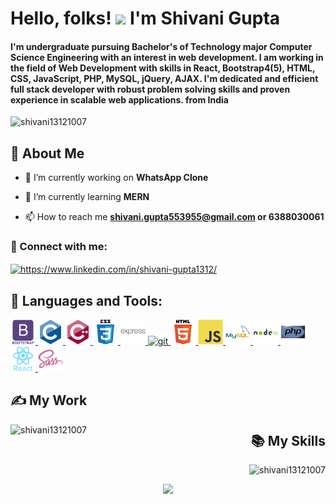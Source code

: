 <!-- <h1 align="center">Hi 👋, I'm Shivani Gupta</h1> -->
# Hello, folks! <img src="https://i.pinimg.com/originals/8a/a4/59/8aa4595fb24b6ed585dddac4622b2445.gif" width="90px"> I'm Shivani Gupta
<h4 align="left">I'm undergraduate pursuing Bachelor's of Technology major Computer Science Engineering with an interest in web development. I am working in the field of Web Development with skills in React, Bootstrap4(5), HTML, CSS, JavaScript, PHP, MySQL, jQuery, AJAX. I'm dedicated and efficient full stack developer with robust problem solving skills and proven experience in scalable web applications. from India</h4>

<p align="left"> <img src="https://komarev.com/ghpvc/?username=shivani13121007&label=Profile%20views&color=0e75b6&style=flat" alt="shivani13121007" /> </p>
<h2 align="left">👩 About Me</h2>


- 🔭 I’m currently working on **WhatsApp Clone**
- 🌱 I’m currently learning **MERN**

- 📫 How to reach me **shivani.gupta553955@gmail.com or 6388030061**

<h3 align="left">🤝 Connect with me:</h3>
<p align="left">
<a href="https://linkedin.com/in/https://www.linkedin.com/in/shivani-gupta1312/" target="blank"><img align="center" src="https://raw.githubusercontent.com/rahuldkjain/github-profile-readme-generator/master/src/images/icons/Social/linked-in-alt.svg" alt="https://www.linkedin.com/in/shivani-gupta1312/" height="30" width="40" /></a>
</p>




<h2 align="left">🔧 Languages and Tools:</h2>
<p align="left"> <a href="https://getbootstrap.com" target="_blank"> <img src="https://raw.githubusercontent.com/devicons/devicon/master/icons/bootstrap/bootstrap-plain-wordmark.svg" alt="bootstrap" width="40" height="40"/> </a> <a href="https://www.cprogramming.com/" target="_blank"> <img src="https://raw.githubusercontent.com/devicons/devicon/master/icons/c/c-original.svg" alt="c" width="40" height="40"/> </a> <a href="https://www.w3schools.com/cpp/" target="_blank"> <img src="https://raw.githubusercontent.com/devicons/devicon/master/icons/cplusplus/cplusplus-original.svg" alt="cplusplus" width="40" height="40"/> </a> <a href="https://www.w3schools.com/css/" target="_blank"> <img src="https://raw.githubusercontent.com/devicons/devicon/master/icons/css3/css3-original-wordmark.svg" alt="css3" width="40" height="40"/> </a> <a href="https://expressjs.com" target="_blank"> <img src="https://raw.githubusercontent.com/devicons/devicon/master/icons/express/express-original-wordmark.svg" alt="express" width="40" height="40"/> </a> <a href="https://git-scm.com/" target="_blank"> <img src="https://www.vectorlogo.zone/logos/git-scm/git-scm-icon.svg" alt="git" width="40" height="40"/> </a> <a href="https://www.w3.org/html/" target="_blank"> <img src="https://raw.githubusercontent.com/devicons/devicon/master/icons/html5/html5-original-wordmark.svg" alt="html5" width="40" height="40"/> </a> <a href="https://developer.mozilla.org/en-US/docs/Web/JavaScript" target="_blank"> <img src="https://raw.githubusercontent.com/devicons/devicon/master/icons/javascript/javascript-original.svg" alt="javascript" width="40" height="40"/> </a> <a href="https://www.mysql.com/" target="_blank"> <img src="https://raw.githubusercontent.com/devicons/devicon/master/icons/mysql/mysql-original-wordmark.svg" alt="mysql" width="40" height="40"/> </a> <a href="https://nodejs.org" target="_blank"> <img src="https://raw.githubusercontent.com/devicons/devicon/master/icons/nodejs/nodejs-original-wordmark.svg" alt="nodejs" width="40" height="40"/> </a> <a href="https://www.php.net" target="_blank"> <img src="https://raw.githubusercontent.com/devicons/devicon/master/icons/php/php-original.svg" alt="php" width="40" height="40"/> </a> <a href="https://reactjs.org/" target="_blank"> <img src="https://raw.githubusercontent.com/devicons/devicon/master/icons/react/react-original-wordmark.svg" alt="react" width="40" height="40"/> </a> <a href="https://sass-lang.com" target="_blank"> <img src="https://raw.githubusercontent.com/devicons/devicon/master/icons/sass/sass-original.svg" alt="sass" width="40" height="40"/> </a> </p>

<h2 align="left">✍ My Work</h2>
<p><img align="left" src="https://github-readme-stats.vercel.app/api?username=shivani13121007&show_icons=true&locale=en&theme=dark" alt="shivani13121007" /></p>

<h2 align="right">📚 My Skills</h2>
<p>&nbsp;<img align="right" src="https://github-readme-stats.vercel.app/api/top-langs?username=shivani13121007&show_icons=true&locale=en&layout=compact&theme=dark" alt="shivani13121007" /></p>



<p align="center">
<img src="https://activity-graph.herokuapp.com/graph?username=Shivani13121007">  
</p>
